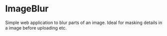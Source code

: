 ImageBlur
=========

Simple web application to blur parts of an image. Ideal for masking details in a image before uploading etc.
